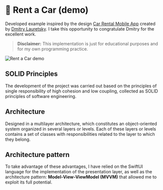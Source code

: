 # 🚗 Rent a Car (demo)

Developed example inspired by the design [Car Rental Mobile App](https://dribbble.com/shots/16327847-Car-Rental-Mobile-App?utm_source=Clipboard_Shot&utm_campaign=dlauretsky&utm_content=Car%20Rental%20Mobile%20App&utm_medium=Social_Share&utm_source=Clipboard_Shot&utm_campaign=dlauretsky&utm_content=Car%20Rental%20Mobile%20App&utm_medium=Social_Share) created by [Dmitry Lauretsky](https://dribbble.com/dlauretsky). I take this opportunity to congratulate Dmitry for the excellent work.

> **Disclaimer:** This implementation is just for educational purposes and for my own programming practice.

![Rent a Car demo](rent-car-demo.gif)

## SOLID Principles
The development of the project was carried out based on the principles of single responsibility of high cohesion and low coupling, collected as SOLID principles of software engineering. 

## Architecture
Designed in a multilayer architecture, which constitutes an object-oriented system organized in several layers or levels. Each of these layers or levels contains a set of classes with responsibilities related to the layer to which they belong.  

## Architecture pattern
To take advantage of these advantages, I have relied on the SwiftUI language for the implementation of the presentation layer, as well as the architecture pattern: **Model-View-ViewModel (MVVM)** that allowed me to exploit its full potential.

